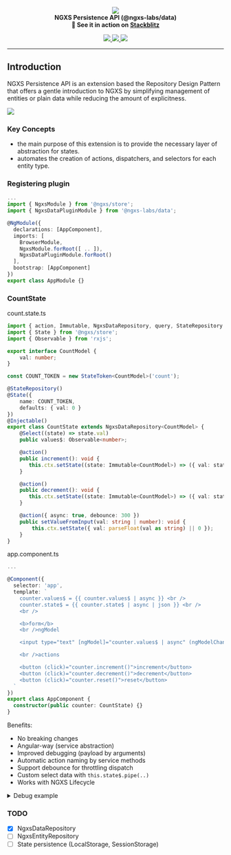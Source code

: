 <p align="center">
  <img src="https://raw.githubusercontent.com/ngxs/store/master/docs/assets/logo.png">
  <br />
  <b>NGXS Persistence API (@ngxs-labs/data)</b> <br />
  <b>🚀 See it in action on <a href="https://stackblitz.com/edit/ngxs-labs-data">Stackblitz</a></b>
  <br />
</p>
  
<p align="center">
  
  <a href="https://travis-ci.org/ngxs-labs/data">
    <img src="https://travis-ci.org/ngxs-labs/data.svg?branch=master" />
  </a>
  <a href="https://badge.fury.io/js/%40ngxs-labs%2Fdata">
    <img src="https://badge.fury.io/js/%40ngxs-labs%2Fdata.svg" />
  </a>
  <a href="https://npm-stat.com/charts.html?package=%40ngxs-labs%2Fdata&from=2019-09-01">
    <img src="https://img.shields.io/npm/dt/@ngxs-labs/data.svg" />
  </a>
</p>

---

## Introduction

NGXS Persistence API is an extension based the Repository Design Pattern that offers a gentle introduction to NGXS by
simplifying management of entities or plain data while reducing the amount of explicitness.

![](https://habrastorage.org/webt/jd/t4/wo/jdt4woihu-chhiwlqqd4eogpelu.png)

### Key Concepts

-   the main purpose of this extension is to provide the necessary layer of abstraction for states.
-   automates the creation of actions, dispatchers, and selectors for each entity type.

### Registering plugin

```ts
...
import { NgxsModule } from '@ngxs/store';
import { NgxsDataPluginModule } from '@ngxs-labs/data';

@NgModule({
  declarations: [AppComponent],
  imports: [
    BrowserModule,
    NgxsModule.forRoot([ .. ]),
    NgxsDataPluginModule.forRoot()
  ],
  bootstrap: [AppComponent]
})
export class AppModule {}
```

### CountState

count.state.ts

```ts
import { action, Immutable, NgxsDataRepository, query, StateRepository } from '@ngxs-labs/data';
import { State } from '@ngxs/store';
import { Observable } from 'rxjs';

export interface CountModel {
    val: number;
}

const COUNT_TOKEN = new StateToken<CountModel>('count');

@StateRepository()
@State({
    name: COUNT_TOKEN,
    defaults: { val: 0 }
})
@Injectable()
export class CountState extends NgxsDataRepository<CountModel> {
    @Select((state) => state.val)
    public values$: Observable<number>;

    @action()
    public increment(): void {
       this.ctx.setState((state: Immutable<CountModel>) => ({ val: state.val + 1 }));
    }

    @action()
    public decrement(): void {
       this.ctx.setState((state: Immutable<CountModel>) => ({ val: state.val - 1 }));
    }

    @action({ async: true, debounce: 300 })
    public setValueFromInput(val: string | number): void {
        this.ctx.setState({ val: parseFloat(val as string) || 0 });
    }
}
```

app.component.ts

```ts
...

@Component({
  selector: 'app',
  template: `
    counter.values$ = {{ counter.values$ | async }} <br />
    counter.state$ = {{ counter.state$ | async | json }} <br />
    <br />

    <b>form</b>
    <br />ngModel

    <input type="text" [ngModel]="counter.values$ | async" (ngModelChange)="counter.setValueFromInput($event)" />

    <br />actions

    <button (click)="counter.increment()">increment</button>
    <button (click)="counter.decrement()">decrement</button>
    <button (click)="counter.reset()">reset</button>
  `
})
export class AppComponent {
  constructor(public counter: CountState) {}
}
```

Benefits:

-   No breaking changes
-   Angular-way (service abstraction)
-   Improved debugging (payload by arguments)
-   Automatic action naming by service methods
-   Support debounce for throttling dispatch
-   Custom select data with `this.state$.pipe(..)`
-   Works with NGXS Lifecycle

<details>
<summary>Debug example</summary>
<div><br>
  
![](https://habrastorage.org/webt/hg/gz/92/hggz92co_9mvmk8rfqkxfud0bq8.png)

![](https://habrastorage.org/webt/60/7v/ja/607vja_6rkbxsnlfidusmv3263u.png)

<br>
</div>

</details>

### TODO

-   [x] NgxsDataRepository<T>
-   [ ] NgxsEntityRepository<T>
-   [ ] State persistence (LocalStorage, SessionStorage)
